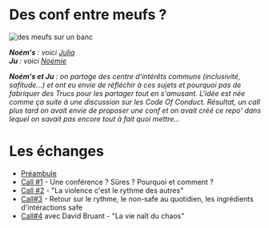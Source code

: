 # Des conf entre meufs ?

![des meufs sur un banc](https://github.com/Julia-barbelane/des-conf-entre-meufs/blob/master/medias/readme.jpeg)

***Noém's** : voici [Julia](https://github.com/Julia-barbelane)  
**Ju** : voici [Noémie](https://github.com/noeems)*

***Noém's et Ju** : on partage des centre d'intérêts communs (inclusivité, safitude...) et ont eu envie de réfléchir à ces sujets et pourquoi pas de fabriquer des Trucs pour les partager tout en s'amusant. L'idée est née comme ça suite à une discussion sur les Code Of Conduct. Résultat, un call plus tard on avait envie de proposer une conf et on avait créé ce repo' dans lequel on savait pas encore tout à fait quoi mettre...*

# Les échanges
- [Préambule](https://github.com/Julia-barbelane/des-conf-entre-meufs/blob/master/pr%C3%A9ambule.md)
- [Call #1](https://github.com/Julia-barbelane/des-conf-entre-meufs/blob/master/call%231.md) - Une conférence ? Sûres ? Pourquoi et comment ?  
- [Call #2](https://github.com/Julia-barbelane/des-conf-entre-meufs/blob/master/call%232.md) - "La violence c'est le rythme des autres"
- [Call#3](https://github.com/Julia-barbelane/des-conf-entre-meufs/blob/master/call%233.md) - Retour sur le rythme, le non-safe au quotidien, les ingrédients d'intéractions safe
- [Call#4](https://github.com/Julia-barbelane/des-conf-entre-meufs/blob/master/call%234.md) avec David Bruant - "La vie naît du chaos"




